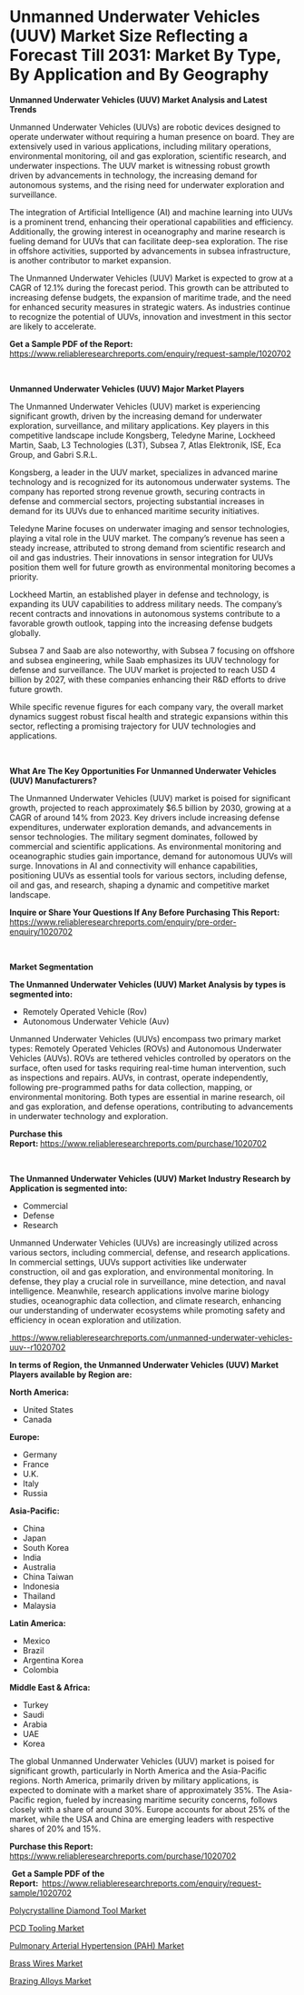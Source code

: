 <p><h1>Unmanned Underwater Vehicles (UUV) Market Size Reflecting a Forecast Till 2031: Market By Type, By Application and By Geography</h1></p><p><strong>Unmanned Underwater Vehicles (UUV) Market Analysis and Latest Trends</strong></p>
<p><p>Unmanned Underwater Vehicles (UUVs) are robotic devices designed to operate underwater without requiring a human presence on board. They are extensively used in various applications, including military operations, environmental monitoring, oil and gas exploration, scientific research, and underwater inspections. The UUV market is witnessing robust growth driven by advancements in technology, the increasing demand for autonomous systems, and the rising need for underwater exploration and surveillance.</p><p>The integration of Artificial Intelligence (AI) and machine learning into UUVs is a prominent trend, enhancing their operational capabilities and efficiency. Additionally, the growing interest in oceanography and marine research is fueling demand for UUVs that can facilitate deep-sea exploration. The rise in offshore activities, supported by advancements in subsea infrastructure, is another contributor to market expansion.</p><p>The Unmanned Underwater Vehicles (UUV) Market is expected to grow at a CAGR of 12.1% during the forecast period. This growth can be attributed to increasing defense budgets, the expansion of maritime trade, and the need for enhanced security measures in strategic waters. As industries continue to recognize the potential of UUVs, innovation and investment in this sector are likely to accelerate.</p></p>
<p><strong>Get a Sample PDF of the Report:&nbsp;</strong> <a href="https://www.reliableresearchreports.com/enquiry/request-sample/1020702?utm_campaign=34&utm_medium=2&utm_source=Github&utm_content=ia&utm_term=02102024&utm_id=unmanned-underwater-vehicles-uuv">https://www.reliableresearchreports.com/enquiry/request-sample/1020702</a></p>
<p>&nbsp;</p>
<p><strong>Unmanned Underwater Vehicles (UUV) Major Market Players</strong></p>
<p><p>The Unmanned Underwater Vehicles (UUV) market is experiencing significant growth, driven by the increasing demand for underwater exploration, surveillance, and military applications. Key players in this competitive landscape include Kongsberg, Teledyne Marine, Lockheed Martin, Saab, L3 Technologies (L3T), Subsea 7, Atlas Elektronik, ISE, Eca Group, and Gabri S.R.L.</p><p>Kongsberg, a leader in the UUV market, specializes in advanced marine technology and is recognized for its autonomous underwater systems. The company has reported strong revenue growth, securing contracts in defense and commercial sectors, projecting substantial increases in demand for its UUVs due to enhanced maritime security initiatives.</p><p>Teledyne Marine focuses on underwater imaging and sensor technologies, playing a vital role in the UUV market. The company’s revenue has seen a steady increase, attributed to strong demand from scientific research and oil and gas industries. Their innovations in sensor integration for UUVs position them well for future growth as environmental monitoring becomes a priority.</p><p>Lockheed Martin, an established player in defense and technology, is expanding its UUV capabilities to address military needs. The company’s recent contracts and innovations in autonomous systems contribute to a favorable growth outlook, tapping into the increasing defense budgets globally.</p><p>Subsea 7 and Saab are also noteworthy, with Subsea 7 focusing on offshore and subsea engineering, while Saab emphasizes its UUV technology for defense and surveillance. The UUV market is projected to reach USD 4 billion by 2027, with these companies enhancing their R&D efforts to drive future growth.</p><p>While specific revenue figures for each company vary, the overall market dynamics suggest robust fiscal health and strategic expansions within this sector, reflecting a promising trajectory for UUV technologies and applications.</p></p>
<p>&nbsp;</p>
<p><strong>What Are The Key Opportunities For Unmanned Underwater Vehicles (UUV) Manufacturers?</strong></p>
<p><p>The Unmanned Underwater Vehicles (UUV) market is poised for significant growth, projected to reach approximately $6.5 billion by 2030, growing at a CAGR of around 14% from 2023. Key drivers include increasing defense expenditures, underwater exploration demands, and advancements in sensor technologies. The military segment dominates, followed by commercial and scientific applications. As environmental monitoring and oceanographic studies gain importance, demand for autonomous UUVs will surge. Innovations in AI and connectivity will enhance capabilities, positioning UUVs as essential tools for various sectors, including defense, oil and gas, and research, shaping a dynamic and competitive market landscape.</p></p>
<p><strong>Inquire or Share Your Questions If Any Before Purchasing This Report:</strong> <a href="https://www.reliableresearchreports.com/enquiry/pre-order-enquiry/1020702?utm_campaign=34&utm_medium=2&utm_source=Github&utm_content=ia&utm_term=02102024&utm_id=unmanned-underwater-vehicles-uuv">https://www.reliableresearchreports.com/enquiry/pre-order-enquiry/1020702</a></p>
<p>&nbsp;</p>
<p><strong>Market Segmentation</strong></p>
<p><strong>The Unmanned Underwater Vehicles (UUV) Market Analysis by types is segmented into:</strong></p>
<p><ul><li>Remotely Operated Vehicle (Rov)</li><li>Autonomous Underwater Vehicle (Auv)</li></ul></p>
<p><p>Unmanned Underwater Vehicles (UUVs) encompass two primary market types: Remotely Operated Vehicles (ROVs) and Autonomous Underwater Vehicles (AUVs). ROVs are tethered vehicles controlled by operators on the surface, often used for tasks requiring real-time human intervention, such as inspections and repairs. AUVs, in contrast, operate independently, following pre-programmed paths for data collection, mapping, or environmental monitoring. Both types are essential in marine research, oil and gas exploration, and defense operations, contributing to advancements in underwater technology and exploration.</p></p>
<p><strong>Purchase this Report:&nbsp;</strong><a href="https://www.reliableresearchreports.com/purchase/1020702?utm_campaign=34&utm_medium=2&utm_source=Github&utm_content=ia&utm_term=02102024&utm_id=unmanned-underwater-vehicles-uuv">https://www.reliableresearchreports.com/purchase/1020702</a></p>
<p>&nbsp;</p>
<p><strong>The Unmanned Underwater Vehicles (UUV) Market Industry Research by Application is segmented into:</strong></p>
<p><ul><li>Commercial</li><li>Defense</li><li>Research</li></ul></p>
<p><p>Unmanned Underwater Vehicles (UUVs) are increasingly utilized across various sectors, including commercial, defense, and research applications. In commercial settings, UUVs support activities like underwater construction, oil and gas exploration, and environmental monitoring. In defense, they play a crucial role in surveillance, mine detection, and naval intelligence. Meanwhile, research applications involve marine biology studies, oceanographic data collection, and climate research, enhancing our understanding of underwater ecosystems while promoting safety and efficiency in ocean exploration and utilization.</p></p>
<p><a href="https://www.reliableresearchreports.com/unmanned-underwater-vehicles-uuv--r1020702?utm_campaign=34&utm_medium=2&utm_source=Github&utm_content=ia&utm_term=02102024&utm_id=unmanned-underwater-vehicles-uuv">&nbsp;https://www.reliableresearchreports.com/unmanned-underwater-vehicles-uuv--r1020702</a></p>
<p><strong>In terms of Region, the Unmanned Underwater Vehicles (UUV) Market Players available by Region are:</strong></p>
<p>
    <p> <strong> North America: </strong>
        <ul>
            <li>United States</li>
            <li>Canada</li>
        </ul>
        </p> 
    <p> <strong> Europe: </strong>
        <ul>
            <li>Germany</li>
            <li>France</li>
            <li>U.K.</li>
            <li>Italy</li>
            <li>Russia</li>
        </ul>
        </p> 
    <p> <strong> Asia-Pacific: </strong>
        <ul>
            <li>China</li>
            <li>Japan</li>
            <li>South Korea</li>
            <li>India</li>
            <li>Australia</li>
            <li>China Taiwan</li>
            <li>Indonesia</li>
            <li>Thailand</li>
            <li>Malaysia</li>
        </ul>
        </p> 
    <p> <strong> Latin America: </strong>
        <ul>
            <li>Mexico</li>
            <li>Brazil</li>
            <li>Argentina Korea</li>
            <li>Colombia</li>
        </ul>
        </p> 
    <p> <strong> Middle East & Africa: </strong>
        <ul>
            <li>Turkey</li>
            <li>Saudi</li>
            <li>Arabia</li>
            <li>UAE</li>
            <li>Korea</li>
        </ul>
    </p>
    </p>
<p><p>The global Unmanned Underwater Vehicles (UUV) market is poised for significant growth, particularly in North America and the Asia-Pacific regions. North America, primarily driven by military applications, is expected to dominate with a market share of approximately 35%. The Asia-Pacific region, fueled by increasing maritime security concerns, follows closely with a share of around 30%. Europe accounts for about 25% of the market, while the USA and China are emerging leaders with respective shares of 20% and 15%.</p></p>
<p><strong>Purchase this Report: </strong><a href="https://www.reliableresearchreports.com/purchase/1020702?utm_campaign=34&utm_medium=2&utm_source=Github&utm_content=ia&utm_term=02102024&utm_id=unmanned-underwater-vehicles-uuv">https://www.reliableresearchreports.com/purchase/1020702</a></p>
<p>&nbsp;<strong>Get a Sample PDF of the Report:&nbsp;&nbsp;</strong><a href="https://www.reliableresearchreports.com/enquiry/request-sample/1020702?utm_campaign=34&utm_medium=2&utm_source=Github&utm_content=ia&utm_term=02102024&utm_id=unmanned-underwater-vehicles-uuv">https://www.reliableresearchreports.com/enquiry/request-sample/1020702</a></p>
<p><strong></strong></p>
<p><p><a href="https://issuu.com/reportprime-2/docs/polycrystalline-diamond-tool-market_c10d52efaad645?utm_campaign=34&utm_medium=2&utm_source=Github&utm_content=ia&utm_term=02102024&utm_id=unmanned-underwater-vehicles-uuv">Polycrystalline Diamond Tool Market</a></p><p><a href="https://issuu.com/reportprime-2/docs/pcd-tooling-market-size-2030.pptx_72d7c0b1511a9a?utm_campaign=34&utm_medium=2&utm_source=Github&utm_content=ia&utm_term=02102024&utm_id=unmanned-underwater-vehicles-uuv">PCD Tooling Market</a></p><p><a href="https://github.com/napierswinnyfg/Market-Research-Report-List-1/blob/main/pulmonary-arterial-hypertension-pah-market.md?utm_campaign=34&utm_medium=2&utm_source=Github&utm_content=ia&utm_term=02102024&utm_id=unmanned-underwater-vehicles-uuv">Pulmonary Arterial Hypertension (PAH) Market</a></p><p><a href="https://www.linkedin.com/pulse/brass-wires-market-global-regional-analysis-2024-2031-grcre?trackingId=lECMy0WiSV6SJ96aQ8pITA%3D%3D&utm_campaign=34&utm_medium=2&utm_source=Github&utm_content=ia&utm_term=02102024&utm_id=unmanned-underwater-vehicles-uuv">Brass Wires Market</a></p><p><a href="https://www.linkedin.com/pulse/driving-market-forces-brazing-alloys-trends-future-forecasts-ikwje?trackingId=5KHJYD0mQvOsdcFY%2FzbOkQ%3D%3D&utm_campaign=34&utm_medium=2&utm_source=Github&utm_content=ia&utm_term=02102024&utm_id=unmanned-underwater-vehicles-uuv">Brazing Alloys Market</a></p></p>